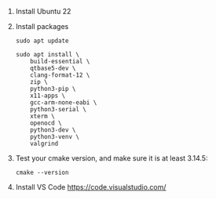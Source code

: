 1. Install Ubuntu 22

1. Install packages
    ```
    sudo apt update

    sudo apt install \
        build-essential \
        qtbase5-dev \
        clang-format-12 \
        zip \
        python3-pip \
        x11-apps \
        gcc-arm-none-eabi \
        python3-serial \
        xterm \
        openocd \
        python3-dev \
        python3-venv \
        valgrind
    ```

1. Test your cmake version, and make sure it is at least 3.14.5:
    ```
    cmake --version
    ```

1. Install VS Code <https://code.visualstudio.com/>




